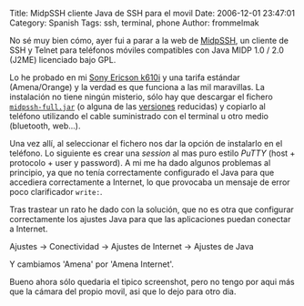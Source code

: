 Title: MidpSSH cliente Java de SSH para el movil
Date: 2006-12-01 23:47:01
Category: Spanish
Tags: ssh, terminal, phone
Author: frommelmak

No sé muy bien cómo, ayer fui a parar a la web de [MidpSSH](http://www.xk72.com/midpssh), un cliente de SSH y Telnet para teléfonos móviles compatibles con Java MIDP 1.0 / 2.0 (J2ME) licenciado bajo GPL.

Lo he probado en mi [Sony Ericson k610i](http://www.sonyericsson.com/spg.jsp?cc=es&lc=es&ver=4000&template=pip1&zone=pp&pid=10389) y una tarifa estándar (Amena/Orange) y la verdad es que funciona a las mil maravillas. La instalación no tiene ningún misterio, sólo hay que descargar el fichero [`midpssh-full.jar`](http://www.xk72.com/midpssh/release/midpssh-full.jar) (o alguna de las [versiones](http://www.xk72.com/midpssh/download.php) reducidas) y copiarlo al teléfono utilizando el cable suministrado con el terminal u otro medio (bluetooth, web...).

Una vez allí, al seleccionar el fichero nos dar la opción de instalarlo en el teléfono. Lo siguiente es crear una *session* al mas puro estilo *PuTTY* (host + protocolo + user y password). 
A mi me ha dado algunos problemas al principio, ya que no tenía correctamente configurado el Java para que accediera correctamente a Internet, lo que provocaba un mensaje de error poco clarificador `write:`.

Tras trastear un rato he dado con la solución, que no es otra que configurar correctamente los ajustes Java para que las aplicaciones puedan conectar a Internet.

Ajustes -> Conectividad -> Ajustes de Internet -> Ajustes de Java 

Y cambiamos 'Amena' por 'Amena Internet'.

Bueno ahora sólo quedaria el tipico screenshot, pero no tengo por aqui más que la cámara del  propio movil, asi que lo dejo para otro dia.
